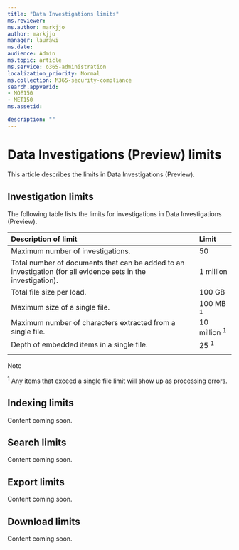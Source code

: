 ```yaml
---
title: "Data Investigations limits"
ms.reviewer: 
ms.author: markjjo
author: markjjo
manager: laurawi
ms.date: 
audience: Admin
ms.topic: article
ms.service: o365-administration
localization_priority: Normal
ms.collection: M365-security-compliance 
search.appverid: 
- MOE150
- MET150
ms.assetid: 

description: ""
---
```


# Data Investigations (Preview) limits

This article describes the limits in Data Investigations (Preview).

## Investigation limits

The following table lists the limits for investigations in Data Investigations (Preview). 
    
  |**Description of limit**|**Limit**|
  |:-----|:-----|
  |Maximum number of investigations.  <br/> |50  <br/> |
  |Total number of documents that can be added to an investigation (for all evidence sets in the investigation).  <br/> |1 million  <br/> |
  |Total file size per load.  <br/> |100 GB  <br/> |
  |Maximum size of a single file.   <br/> |100 MB <sup>1</sup> <br/> |
  |Maximum number of characters extracted from a single file.  <br/> |10 million <sup>1</sup> <br/> |
  |Depth of embedded items in a single file.  <br/> |25 <sup>1</sup> <br/> |
|||
> [!NOTE]
><sup>1</sup>  Any items that exceed a single file limit will show up as processing errors.

## Indexing limits

Content coming soon.

## Search limits

Content coming soon.

## Export limits

Content coming soon.

## Download limits

Content coming soon.

